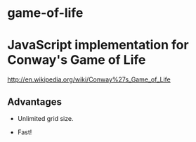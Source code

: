 game-of-life
============

# JavaScript implementation for Conway's Game of Life #
http://en.wikipedia.org/wiki/Conway%27s_Game_of_Life

## Advantages ##

- Unlimited grid size.

- Fast!